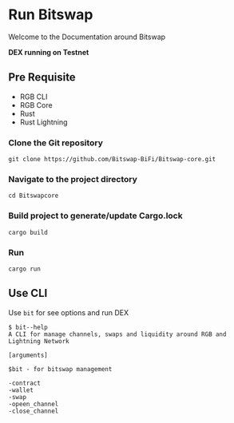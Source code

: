 # Run Bitswap

Welcome to the Documentation around Bitswap

**DEX running on Testnet**
## Pre Requisite

- RGB CLI
- RGB Core
- Rust
- Rust Lightning

### Clone the Git repository

```git
git clone https://github.com/Bitswap-BiFi/Bitswap-core.git
```

### Navigate to the project directory
```cd
cd Bitswapcore
```

### Build project to generate/update Cargo.lock
```cargo
cargo build
```

### Run

```cargo
cargo run
```

## Use CLI

Use ``bit`` for see options and run DEX
```cli
$ bit--help
A CLI for manage channels, swaps and liquidity around RGB and Lightning Network

[arguments]

$bit - for bitswap management

-contract
-wallet
-swap
-opeen_channel
-close_channel

```
